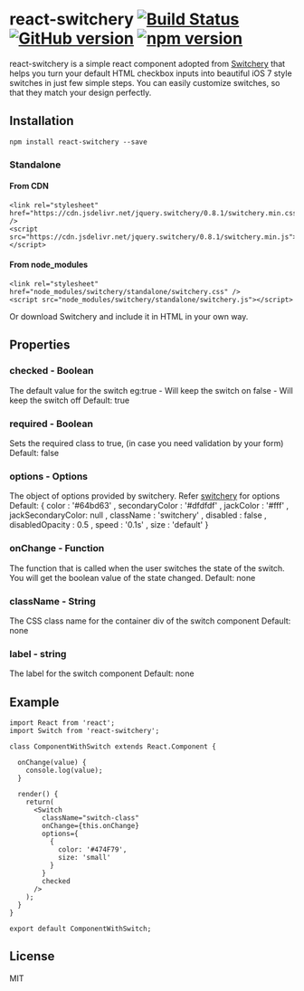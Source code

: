 # react-switchery [![Build Status](https://travis-ci.org/mohithg/react-switchery.svg?branch=master)](https://travis-ci.org/mohithg/react-switchery.svg?branch=master)  [![GitHub version](https://badge.fury.io/gh/mohithg%2Freact-switchery.svg)](https://badge.fury.io/gh/mohithg%2Freact-switchery)   [![npm version](https://badge.fury.io/js/react-switchery.svg)](https://badge.fury.io/js/react-switchery)

react-switchery is a simple react component adopted from [Switchery](http://abpetkov.github.io/switchery/) that helps you turn your default HTML checkbox inputs into beautiful iOS 7 style switches in just few simple steps. You can easily customize switches, so that they match your design perfectly.

## Installation

```
npm install react-switchery --save
```

### Standalone

#### From CDN
```
<link rel="stylesheet" href="https://cdn.jsdelivr.net/jquery.switchery/0.8.1/switchery.min.css" />
<script src="https://cdn.jsdelivr.net/jquery.switchery/0.8.1/switchery.min.js"></script>
```
#### From node_modules
```
<link rel="stylesheet" href="node_modules/switchery/standalone/switchery.css" />
<script src="node_modules/switchery/standalone/switchery.js"></script>
```
Or download Switchery and include it in HTML in your own way.

## Properties

### checked - Boolean
The default value for the switch
eg:true - Will keep the switch on
false - Will keep the switch off
Default: true

### required - Boolean
Sets the required class to true, (in case you need validation by your form)
Default: false

### options - Options
The object of options provided by switchery. Refer [switchery](http://abpetkov.github.io/switchery/) for options
Default: {
    color             : '#64bd63'
  , secondaryColor    : '#dfdfdf'
  , jackColor         : '#fff'
  , jackSecondaryColor: null
  , className         : 'switchery'
  , disabled          : false
  , disabledOpacity   : 0.5
  , speed             : '0.1s'
  , size              : 'default'
}

### onChange - Function
The function that is called when the user switches the state of the switch. You will get the boolean value of the state changed.
Default: none

### className - String
The CSS class name for the container div of the switch component
Default: none

### label - string
The label for the switch component
Default: none

## Example

```
import React from 'react';
import Switch from 'react-switchery';

class ComponentWithSwitch extends React.Component {

  onChange(value) {
    console.log(value);
  }

  render() {
    return(
      <Switch
        className="switch-class"
        onChange={this.onChange}
        options={
          {
            color: '#474F79',
            size: 'small'
          }
        }
        checked
      />
    );
  }
}

export default ComponentWithSwitch;

```

## License
MIT
